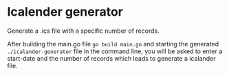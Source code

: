 # Icalender generator
Generate a .ics file with a specific number of records.

After building the main.go file `go build main.go` and starting the generated `./icalander-generator` file in the command line, you will be asked to enter a start-date and the number of records which leads to generate a icalander file.

